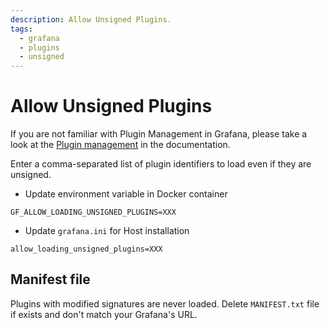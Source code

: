 ```yaml
---
description: Allow Unsigned Plugins.
tags:
  - grafana
  - plugins
  - unsigned
---
```


# Allow Unsigned Plugins

If you are not familiar with Plugin Management in Grafana, please take a look at the [Plugin management](https://grafana.com/docs/grafana/latest/administration/plugin-management/) in the documentation.

Enter a comma-separated list of plugin identifiers to load even if they are unsigned.

- Update environment variable in Docker container

```
GF_ALLOW_LOADING_UNSIGNED_PLUGINS=XXX
```

- Update `grafana.ini` for Host installation

```
allow_loading_unsigned_plugins=XXX
```

## Manifest file

Plugins with modified signatures are never loaded. Delete `MANIFEST.txt` file if exists and don't match your Grafana's URL.
